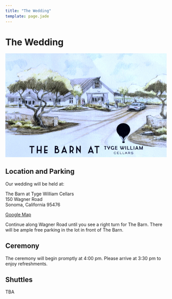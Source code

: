 ```yaml
---
title: "The Wedding"
template: page.jade
---
```


# The Wedding

<a href="http://westphoria.sunset.com/2015/06/18/big-dreams-for-our-new-outpost-in-sonoma/">
  <img class="pure-img" src="/wedding/barn-tyge-william.jpg" itemProp="thumbnail" alt="The Barn at Tyge William Cellars">
</a>

## Location and Parking

Our wedding will be held at:

The Barn at Tyge William Cellars<br/>
150 Wagner Road<br/>
Sonoma, California 95476<br/>


[Google Map](https://www.google.com/maps/place/150+Wagner+Rd,+Sonoma,+CA+95476/@38.228457,-122.4563757,17z/data=!3m1!4b1!4m2!3m1!1s0x8085af4e44845591:0xd6177cad4bf2207c)

Continue along Wagner Road until you see a right turn for The Barn. There will be ample free parking in the lot in front of The Barn.

## Ceremony

The ceremony will begin promptly at 4:00 pm. Please arrive at 3:30 pm to enjoy refreshments.

## Shuttles

TBA
